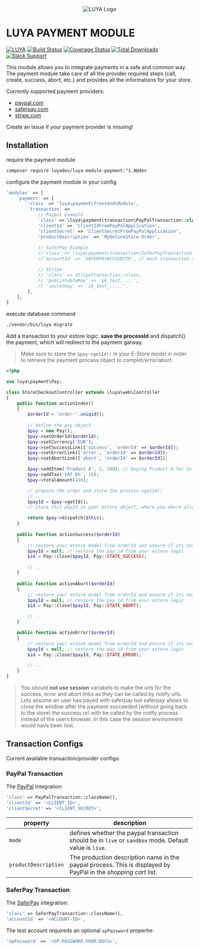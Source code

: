 <p align="center">
  <img src="https://raw.githubusercontent.com/luyadev/luya/master/docs/logo/luya-logo-0.2x.png" alt="LUYA Logo"/>
</p>

# LUYA PAYMENT MODULE

[![LUYA](https://img.shields.io/badge/Powered%20by-LUYA-brightgreen.svg)](https://luya.io)
[![Build Status](https://travis-ci.org/luyadev/luya-module-payment.svg?branch=master)](https://travis-ci.org/luyadev/luya-module-payment)
[![Coverage Status](https://coveralls.io/repos/github/luyadev/luya-module-payment/badge.svg?branch=master)](https://coveralls.io/github/luyadev/luya-module-payment?branch=master)
[![Total Downloads](https://poser.pugx.org/luyadev/luya-module-payment/downloads)](https://packagist.org/packages/luyadev/luya-module-admin)
[![Slack Support](https://img.shields.io/badge/Slack-luyadev-yellowgreen.svg)](https://slack.luya.io/)

This module allows you to integrate payments in a safe and common way. The payment module take care of all the provider required steps (call, create, success, abort, etc.) and provides all the informations for your store.

Currently supported payment providers:

+ [paypal.com](https://paypal.com)
+ [saferpay.com](https://www.saferpay.com)
+ [stripe.com](https://stripe.com)

Create an issue if your payment provider is missing!

## Installation


require the payment module

```sh
composer require luyadev/luya-module-payment:^1.0@dev
```

configure the payment module in your config

```php
'modules' => [
    'payment' => [
        'class' => 'luya\payment\frontend\Module',
        'transaction' => 
            // Paypal Example
            'class' => \luya\payment\transaction\PayPalTransaction::class,
            'clientId' => 'ClientIdFromPayPalApplication',
            'clientSecret' => 'ClientSecretFromPayPalApplication',
            'productDescription' => 'MyOnlineStore Order',
        
            // SaferPay Example
            //'class' => \luya\payment\transaction\SaferPayTransaction::class,
            //'accountId' => 'SAFERPAYACCOUNTID', // each transaction can have specific attributes, saferpay requires an accountId',

            // Stripe
            // 'class' => StripeTransaction::class,
            // 'publishableKey' => 'pk_test_....',
            // 'secretKey' => 'sk_test_.....',
        ],
    ],
]
```

execute database command

```sh
./vendor/bin/luya migrate
```

Add a transaction to your estore logic, **save the processId** and dispatch() the payment, which will redirect to the payment gatway.

> Make sure to store the `$pay->getId()` in your E-Store model in order to retrieve the payment process object to complet/error/abort.

```php
<?php

use luya\payment\Pay;

class StoreCheckoutController extends \luya\web\Controller
{
    public function actionIndex()
    {
        $orderId = 'order-'.uniqid();
        
        // define the pay object
        $pay = new Pay();
        $pay->setOrderId($orderId);
        $pay->setCurrency('EUR');
        $pay->setSuccessLink(['success', 'orderId' => $orderId]);
        $pay->setErrorLink(['error', 'orderId' => $orderId]);
        $pay->setAbortLink(['abort', 'orderId' => $orderId]);

        $pay->addItem('Product A', 2, 200); // buying Product A for 2x each 200 cents which is a total amount of 400 cents (the charged value).
        $pay->addTax('VAT 8%', 16);
        $pay->totalAmount(416);

        // prepare the order and store the process->getId()
        // ....
        $payId = $pay->getId();
        // store this payId in your estore object, where you where also saving the orderId, customer data, customer basket, etc. 

        return $pay->dispatch($this);
    }
    
    public function actionSuccess($orderId)
    {
        // restore your estore model from orderId and ensure if its not closed yet, also re allocate the pay id in order to close the payment process
        $payId = null; // restore the pay id from your estore logic
        $id = Pay::close($payId, Pay::STATE_SUCCESS);

        // ...
    }
    
    public function actionAbort($orderId)
    {
        // restore your estore model from orderId and ensure if its not closed yet, also re allocate the pay id in order to close the payment process
        $payId = null; // restore the pay id from your estore logic
        $id = Pay::close($payId, Pay::STATE_ABORT);

        // ...
    }

    public function actionError($orderId)
    {
        // restore your estore model from orderId and ensure if its not closed yet, also re allocate the pay id in order to close the payment process
        $payId = null; // restore the pay id from your estore logic
        $id = Pay::close($payId, Pay::STATE_ERROR);

        // ...
    }
}
```

> You should **not use session** variabels to make the urls for the success, error and abort links as they can be called by notify urls. Lets assume an user has payed with saferpay but saferpay allows to close the window after the payment succeeded (without going back to the store) the success url with be called by the notify process instead of the users browser. In this case the session environment would have been lost.

## Transaction Configs

Current available transaction/provider configs:

### PayPal Transaction

The [PayPal](https://paypal.com) integration:

```php
'class' => PayPalTransaction::className(),
'clientId' => '<CLIENT_ID>',
'clientSecret' => '<CLIENT_SECRET>',
```


|property   |description
|---        |---
|`mode`    |defines whether the paypal transaction should be in `live` or `sandbox` mode. Default value is `live`.
|`productDescription`|The production description name in the paypal process. This is displayed by PayPal in the *shopping cart* list.


### SaferPay Transaction

The [SaferPay](https://saferpay.com) integration:

```php
'class' => SaferPayTransaction::className(),
'accountId' => '<ACCOUNT-ID>',
```

The test account requireds an optional `spPassword` propertie:

```php
'spPassword' => '<SP-PASSWORD-FROM-DOCS>',
```
